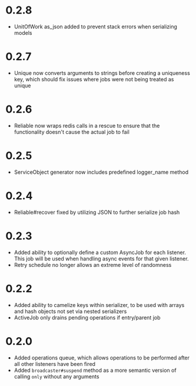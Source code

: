 # 0.2.8
- UnitOfWork as_json added to prevent stack errors when serializing models

# 0.2.7
- Unique now converts arguments to strings before creating a uniqueness key, which should fix issues where jobs were not being treated as unique

# 0.2.6
- Reliable now wraps redis calls in a rescue to ensure that the functionality doesn't cause the actual job to fail

# 0.2.5
- ServiceObject generator now includes predefined logger_name method 

# 0.2.4
- Reliable#recover fixed by utilizing JSON to further serialize job hash

# 0.2.3
- Added ability to optionally define a custom AsyncJob for each listener. This job will be used when handling async events for that given listener.
- Retry schedule no longer allows an extreme level of randomness

# 0.2.2
- Added ability to camelize keys within serializer, to be used with arrays and hash objects not set via nested serializers
- ActiveJob only drains pending operations if entry/parent job

# 0.2.0
- Added operations queue, which allows operations to be performed after all other listeners have been fired
- Added `broadcaster#suspend` method as a more semantic version of calling `only` without any arguments